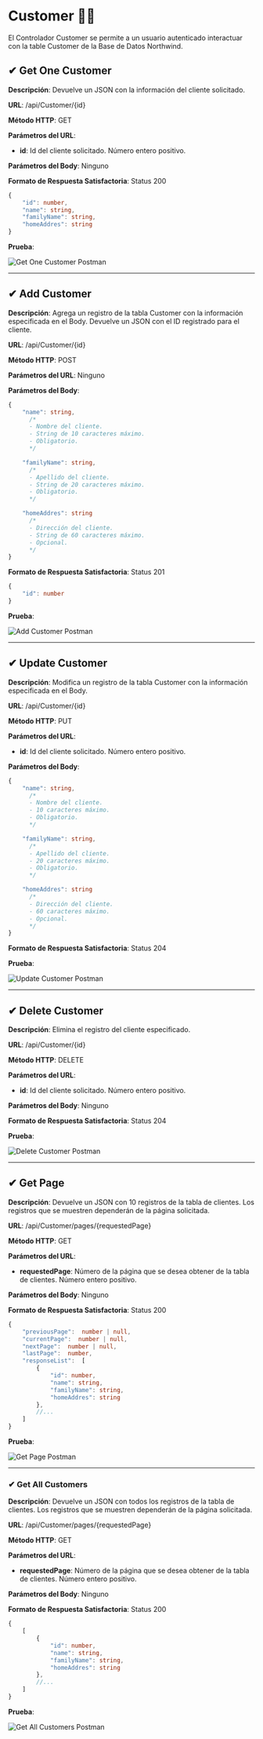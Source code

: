# Customer 🙍‍♂️
El Controlador Customer se permite a un usuario autenticado interactuar con la table Customer de la Base de Datos Northwind.

## ✔ Get One Customer

**Descripción**: Devuelve un JSON con la información del cliente solicitado.

**URL**: /api/Customer/{id}

**Método  HTTP**: GET

**Parámetros del URL**:
* **id**: Id del cliente solicitado. Número entero positivo.

**Parámetros del Body**: Ninguno

**Formato de Respuesta Satisfactoria**: Status 200

```typescript
{
	"id": number,
	"name": string,
	"familyName": string,
	"homeAddres": string
}
```

**Prueba**:

![Get One Customer Postman](./pictures/Customer/get_one_customer.png)

***

## ✔ Add Customer

**Descripción**: Agrega un registro de la tabla Customer con la información especificada en el Body. Devuelve un JSON con el ID registrado para el cliente.

**URL**: /api/Customer/{id}

**Método  HTTP**: POST

**Parámetros del URL**: Ninguno

**Parámetros del Body**:

```typescript
{
	"name": string,
      /*
      - Nombre del cliente.
      - String de 10 caracteres máximo.
      - Obligatorio.
      */

	"familyName": string,
      /*
      - Apellido del cliente.
      - String de 20 caracteres máximo.
      - Obligatorio.
      */

	"homeAddres": string
      /*
      - Dirección del cliente.
      - String de 60 caracteres máximo.
      - Opcional.
      */
}
```

**Formato de Respuesta Satisfactoria**: Status 201

```typescript
{
	"id": number
}
```

**Prueba**:

![Add Customer Postman](./pictures/Customer/add_customer.png)

***

## ✔ Update Customer

**Descripción**: Modifica un registro de la tabla Customer con la información especificada en el Body.

**URL**: /api/Customer/{id}

**Método  HTTP**: PUT

**Parámetros del URL**:
* **id**: Id del cliente solicitado. Número entero positivo.

**Parámetros del Body**:

```typescript
{
	"name": string,
      /*
      - Nombre del cliente.
      - 10 caracteres máximo.
      - Obligatorio.
      */

	"familyName": string,
      /*
      - Apellido del cliente.
      - 20 caracteres máximo.
      - Obligatorio.
      */

	"homeAddres": string
      /*
      - Dirección del cliente.
      - 60 caracteres máximo.
      - Opcional.
      */
}
```

**Formato de Respuesta Satisfactoria**: Status 204

**Prueba**:

![Update Customer Postman](./pictures/Customer/update_customer.png)

***

## ✔ Delete Customer

**Descripción**: Elimina el registro del cliente especificado.

**URL**: /api/Customer/{id}

**Método  HTTP**: DELETE

**Parámetros del URL**:
* **id**: Id del cliente solicitado. Número entero positivo.

**Parámetros del Body**: Ninguno

**Formato de Respuesta Satisfactoria**: Status 204

**Prueba**:

![Delete Customer Postman](./pictures/Customer/delete_customer.png)

***

## ✔ Get Page

**Descripción**: Devuelve un JSON con 10 registros de la tabla de clientes. Los registros que se muestren dependerán de la página solicitada.

**URL**: /api/Customer/pages/{requestedPage}

**Método  HTTP**: GET

**Parámetros del URL**:
* **requestedPage**: Número de la página que se desea obtener de la tabla de clientes. Número entero positivo.

**Parámetros del Body**: Ninguno

**Formato de Respuesta Satisfactoria**: Status 200

```typescript
{
	"previousPage":  number | null,
	"currentPage":  number | null,
	"nextPage":  number | null,
	"lastPage":  number,
	"responseList":  [
		{
			"id": number,
			"name": string,
			"familyName": string,
			"homeAddres": string
		},
		//...
	]
}
```

**Prueba**:

![Get Page Postman](./pictures/Customer/get_page.png)

***

### ✔ Get All Customers

**Descripción**: Devuelve un JSON con todos los registros de la tabla de clientes. Los registros que se muestren dependerán de la página solicitada.

**URL**: /api/Customer/pages/{requestedPage}

**Método  HTTP**: GET

**Parámetros del URL**:
* **requestedPage**: Número de la página que se desea obtener de la tabla de clientes. Número entero positivo.

**Parámetros del Body**: Ninguno

**Formato de Respuesta Satisfactoria**: Status 200

```typescript
{
	[
		{
			"id": number,
			"name": string,
			"familyName": string,
			"homeAddres": string
		},
		//...
	]
}
```

**Prueba**:

![Get All Customers Postman](./pictures/Customer/get_all_customers.png)